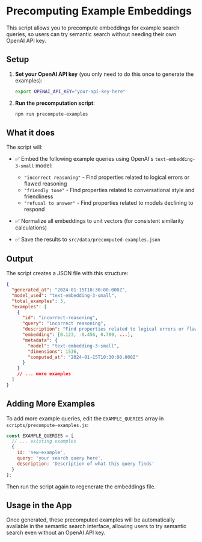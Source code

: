 # Precomputing Example Embeddings

This script allows you to precompute embeddings for example search queries, so users can try semantic search without needing their own OpenAI API key.

## Setup

1. **Set your OpenAI API key** (you only need to do this once to generate the examples):
   ```bash
   export OPENAI_API_KEY="your-api-key-here"
   ```

2. **Run the precomputation script**:
   ```bash
   npm run precompute-examples
   ```

## What it does

The script will:
- ✅ Embed the following example queries using OpenAI's `text-embedding-3-small` model:
  - `"incorrect reasoning"` - Find properties related to logical errors or flawed reasoning
  - `"friendly tone"` - Find properties related to conversational style and friendliness  
  - `"refusal to answer"` - Find properties related to models declining to respond

- ✅ Normalize all embeddings to unit vectors (for consistent similarity calculations)
- ✅ Save the results to `src/data/precomputed-examples.json`

## Output

The script creates a JSON file with this structure:
```json
{
  "generated_at": "2024-01-15T10:30:00.000Z",
  "model_used": "text-embedding-3-small", 
  "total_examples": 3,
  "examples": [
    {
      "id": "incorrect-reasoning",
      "query": "incorrect reasoning",
      "description": "Find properties related to logical errors or flawed reasoning",
      "embedding": [0.123, -0.456, 0.789, ...],
      "metadata": {
        "model": "text-embedding-3-small",
        "dimensions": 1536,
        "computed_at": "2024-01-15T10:30:00.000Z"
      }
    }
    // ... more examples
  ]
}
```

## Adding More Examples

To add more example queries, edit the `EXAMPLE_QUERIES` array in `scripts/precompute-examples.js`:

```javascript
const EXAMPLE_QUERIES = [
  // ... existing examples
  {
    id: 'new-example',
    query: 'your search query here',
    description: 'Description of what this query finds'
  }
];
```

Then run the script again to regenerate the embeddings file.

## Usage in the App

Once generated, these precomputed examples will be automatically available in the semantic search interface, allowing users to try semantic search even without an OpenAI API key. 